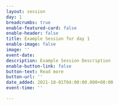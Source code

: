 ```yaml
---
layout: session
day: 1
breadcrumbs: true
enable-featured-card: false
enable-header: false
title: Example Session for day 1
enable-image: false
image: ''
event-date: 
description: Example Session Description
enable-button-link: false
button-text: Read more
button-url: ''
date_added: 2021-10-01T04:00:00.000+00:00
event-time: ''

---
```

